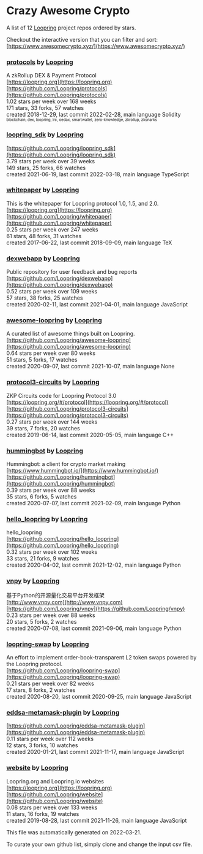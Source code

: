 # Crazy Awesome Crypto
A list of 12 [Loopring](https://github.com/Loopring) project repos ordered by stars.  

Checkout the interactive version that you can filter and sort: 
[https://www.awesomecrypto.xyz/](https://www.awesomecrypto.xyz/)  


### [protocols](https://github.com/Loopring/protocols) by [Loopring](https://github.com/Loopring)  
A zkRollup DEX & Payment Protocol  
[https://loopring.org](https://loopring.org)  
[https://github.com/Loopring/protocols](https://github.com/Loopring/protocols)  
1.02 stars per week over 168 weeks  
171 stars, 33 forks, 57 watches  
created 2018-12-29, last commit 2022-02-28, main language Solidity  
<sub><sup>blockchain, dex, loopring, lrc, oedax, smartwallet, zero-knowledge, zkrollup, zksnarks</sup></sub>


### [loopring_sdk](https://github.com/Loopring/loopring_sdk) by [Loopring](https://github.com/Loopring)  
  
[https://github.com/Loopring/loopring_sdk](https://github.com/Loopring/loopring_sdk)  
3.79 stars per week over 39 weeks  
149 stars, 25 forks, 66 watches  
created 2021-06-19, last commit 2022-03-18, main language TypeScript  


### [whitepaper](https://github.com/Loopring/whitepaper) by [Loopring](https://github.com/Loopring)  
This is the whitepaper for Loopring protocol 1.0, 1.5, and 2.0.  
[https://loopring.org](https://loopring.org)  
[https://github.com/Loopring/whitepaper](https://github.com/Loopring/whitepaper)  
0.25 stars per week over 247 weeks  
61 stars, 48 forks, 31 watches  
created 2017-06-22, last commit 2018-09-09, main language TeX  


### [dexwebapp](https://github.com/Loopring/dexwebapp) by [Loopring](https://github.com/Loopring)  
Public repository for user feedback and bug reports  
[https://github.com/Loopring/dexwebapp](https://github.com/Loopring/dexwebapp)  
0.52 stars per week over 109 weeks  
57 stars, 38 forks, 25 watches  
created 2020-02-11, last commit 2021-04-01, main language JavaScript  


### [awesome-loopring](https://github.com/Loopring/awesome-loopring) by [Loopring](https://github.com/Loopring)  
A curated list of awesome things built on Loopring.  
[https://github.com/Loopring/awesome-loopring](https://github.com/Loopring/awesome-loopring)  
0.64 stars per week over 80 weeks  
51 stars, 5 forks, 17 watches  
created 2020-09-07, last commit 2021-10-07, main language None  


### [protocol3-circuits](https://github.com/Loopring/protocol3-circuits) by [Loopring](https://github.com/Loopring)  
ZKP Circuits code for Loopring Protocol 3.0  
[https://loopring.org/#/protocol](https://loopring.org/#/protocol)  
[https://github.com/Loopring/protocol3-circuits](https://github.com/Loopring/protocol3-circuits)  
0.27 stars per week over 144 weeks  
39 stars, 7 forks, 20 watches  
created 2019-06-14, last commit 2020-05-05, main language C++  


### [hummingbot](https://github.com/Loopring/hummingbot) by [Loopring](https://github.com/Loopring)  
Hummingbot: a client for crypto market making  
[https://www.hummingbot.io/](https://www.hummingbot.io/)  
[https://github.com/Loopring/hummingbot](https://github.com/Loopring/hummingbot)  
0.39 stars per week over 88 weeks  
35 stars, 6 forks, 5 watches  
created 2020-07-07, last commit 2021-02-09, main language Python  


### [hello_loopring](https://github.com/Loopring/hello_loopring) by [Loopring](https://github.com/Loopring)  
hello_loopring  
[https://github.com/Loopring/hello_loopring](https://github.com/Loopring/hello_loopring)  
0.32 stars per week over 102 weeks  
33 stars, 21 forks, 9 watches  
created 2020-04-02, last commit 2021-12-02, main language Python  


### [vnpy](https://github.com/Loopring/vnpy) by [Loopring](https://github.com/Loopring)  
基于Python的开源量化交易平台开发框架  
[http://www.vnpy.com](http://www.vnpy.com)  
[https://github.com/Loopring/vnpy](https://github.com/Loopring/vnpy)  
0.23 stars per week over 88 weeks  
20 stars, 5 forks, 2 watches  
created 2020-07-08, last commit 2021-09-06, main language Python  


### [loopring-swap](https://github.com/Loopring/loopring-swap) by [Loopring](https://github.com/Loopring)  
An effort to implement order-book-transparent L2 token swaps powered by the Loopring protocol.  
[https://github.com/Loopring/loopring-swap](https://github.com/Loopring/loopring-swap)  
0.21 stars per week over 82 weeks  
17 stars, 8 forks, 2 watches  
created 2020-08-20, last commit 2020-09-25, main language JavaScript  


### [eddsa-metamask-plugin](https://github.com/Loopring/eddsa-metamask-plugin) by [Loopring](https://github.com/Loopring)  
  
[https://github.com/Loopring/eddsa-metamask-plugin](https://github.com/Loopring/eddsa-metamask-plugin)  
0.11 stars per week over 112 weeks  
12 stars, 3 forks, 10 watches  
created 2020-01-21, last commit 2021-11-17, main language JavaScript  


### [website](https://github.com/Loopring/website) by [Loopring](https://github.com/Loopring)  
Loopring.org and Loopring.io websites  
[https://loopring.org](https://loopring.org)  
[https://github.com/Loopring/website](https://github.com/Loopring/website)  
0.08 stars per week over 133 weeks  
11 stars, 16 forks, 19 watches  
created 2019-08-28, last commit 2021-11-26, main language JavaScript  


This file was automatically generated on 2022-03-21.  

To curate your own github list, simply clone and change the input csv file.  